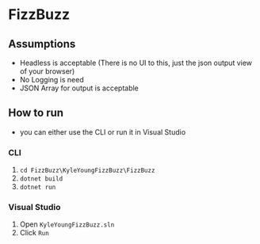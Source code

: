 # FizzBuzz

## Assumptions
- Headless is acceptable (There is no UI to this, just the json output view of your browser)
- No Logging is need
- JSON Array for output is acceptable

## How to run
- you can either use the CLI or run it in Visual Studio

### CLI
1. `cd FizzBuzz\KyleYoungFizzBuzz\FizzBuzz`
2. `dotnet build`
3. `dotnet run`

### Visual Studio
1. Open `KyleYoungFizzBuzz.sln`
2. Click `Run`

